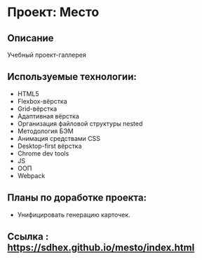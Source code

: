 # Проект: Место

## Описание
Учебный проект-галлерея

## Используемые технологии:
* HTML5
* Flexbox-вёрстка
* Grid-вёрстка
* Адаптивная вёрстка
* Организация файловой структуры nested
* Методология БЭМ
* Анимация средствами CSS
* Desktop-first вёрстка
* Chrome dev tools
* JS
* ООП
* Webpack

## Планы по доработке проекта:
* Унифицировать генерацию карточек.

## Ссылка : https://sdhex.github.io/mesto/index.html

